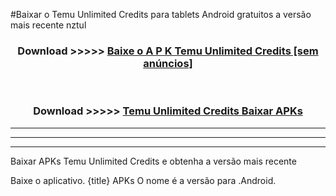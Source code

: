 #Baixar o Temu Unlimited Credits   para tablets Android gratuitos a versão mais recente nztul


<div align="center">
<h3>Download >>>>> <a href="https://pt-web.web.app/?pt= Temu Unlimited Credits ">Baixe o A P K Temu Unlimited Credits  [sem anúncios]</a></h3><br>

<h3>Download >>>>> <a href="https://pt-web.web.app/?pt= Temu Unlimited Credits ">Temu Unlimited Credits  Baixar APKs</a></h3>
</div>

----------------------------------------------------------

----------------------------------------------------------

----------------------------------------------------------

Baixar APKs Temu Unlimited Credits  e obtenha a versão mais recente

Baixe o aplicativo. {title} APKs O nome é a versão para .Android.


